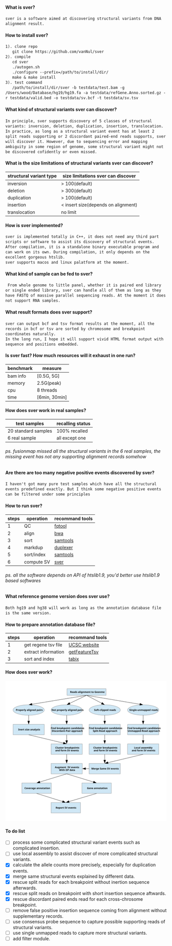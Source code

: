 #### What is sver?
    sver is a software aimed at discovering structural variants from DNA alignment result.
#### How to install sver?
    1). clone repo
       git clone https://github.com/vanNul/sver  
    2). compile 
       cd sver    
       ./autogen.sh   
       ./configure --prefix=/path/to/install/dir/ 
       make & make install 
    3). test command 
       /path/to/install/dir/sver -b testdata/test.bam -g /Users/wood/Database/hg19/hg19.fa -a testdata/refGene.Anno.sorted.gz -r testdata/valid.bed -o testdata/sv.bcf -t testdata/sv.tsv
  
#### What kind of structural variants sver can discover?
    In principle, sver supports discovery of 5 classes of structural variants: inversion, deletion, duplication, insertion, translocation.  
    In practice, as long as a structural variant event has at least 2 split reads supporting or 2 discordant paired-end reads supports, sver will discover it. However, due to sequencing error and mapping ambiguity in some region of genome, some structural variant might not be discovered cofidently or even missed. 
    
#### What is the size limitations of structural variants sver can discover? 
|structural variant type| size limitations sver can discover
|-----------------------|--------------------------------------
|inversion              | > 100(default)
|deletion               | > 300(default)
|duplication            | > 100(default)
|insertion              | < insert size(depends on alignment)
|translocation          | no limit

#### How is sver implemented?  
    sver is implemented totally in C++, it does not need any third part scripts or software to assist its discovery of structural events. 
    After compilation, it is a standalone binary executable program and can work on its own. During compilation, it only depends on the excellent gorgeous htslib. 
    sver supports macos and linux palatform at the moment.  

#### What kind of sample can be fed to sver?  
     From whole genome to little panel, whether it is paired end library or single ended library, sver can handle all of them as long as they have FASTQ of massive parallel sequencing reads. At the moment it does not support RNA samples. 
      
#### What result formats does sver support?  
    sver can output bcf and tsv format results at the moment, all the records in bcf or tsv are sorted by chromosome and breakpoint coordinates naturally.  
    In the long run, I hope it will support vivid HTML format output with sequence and positions embedded.
    
#### Is sver fast? How much resources will it exhaust in one run?  
|benchmark| measure
|---------|-----------
|bam info | [0.5G, 5G]
|memory   | 2.5G(peak)
|cpu      | 8 threads
|time     | [6min, 30min]
    
#### How does sver work in real samples?  
|test samples       | recalling status
|-------------------|---------------------
|20 standard samples| 100% recalled
|6 real sample      | all except one
###### ps. fusionmap missed all the structural variants in the 6 real samples, the missing event has not any supporting alignment records somehow

#### Are there are too many negative positive events discovered by sver?  
    I haven't got many pure test samples which have all the structural events predefined exactly. But I think some negative positive events can be filtered under some principles  

#### How to run sver?
|steps|operation  |recommand tools
|-----|-----------|----------------------------------------------
|1    | QC        |[fqtool](https://github.com/vanNul/fqtool)
|2    | align     |[bwa](https://github.com/lh3/bwa)
|3    | sort      |[samtools](https://github.com/samtools/samtools)
|4    | markdup   |[duplexer](https://github.com/vanNul/duplexer)
|5    | sort/index|[samtools](https://github.com/samtools/samtools)
|6    | compute SV|[sver](https://github.com/vanNul/sver)
###### ps. all the software depends on API of htslib1.9, you'd better use htslib1.9 based softwares 

#### What reference genome version does sver use?  
    Both hg19 and hg38 will work as long as the annotation database file is the same version.  

#### How to prepare annotation database file?  
|steps|operation          |recommand tools
|-----|-------------------|---------------------------------------------------
|1    |get regene tsv file| [UCSC website](https://genome.ucsc.edu/index.html)
|2    |extract information| [getFeatureTsv](https://github.com/vanNul/util/blob/master/getFeatureTsv.cpp)
|3    |sort and index     | [tabix](https://github.com/samtools/htslib)

#### How does sver work?  
![sver algorithm](./fig/sver.svg)

#### To do list
- [ ] process some complicated structural variant events such as complicated insertion.
- [ ] use local assembly to assist discover of more complicated structural variants.
- [x] calculate the allele counts more precisely, especially for duplication events.
- [x] merge same structural events explained by different data.
- [x] rescue split reads for each breakpoint without inertion sequence afterwards.
- [x] rescue split reads on breakpoint with short insertion sequence aftwards.
- [x] rescue discordant paired ends read for each cross-chrosome breakpoint.
- [ ] remove false positive insertion sequence coming from alignment without supplementary records.
- [ ] use consensus probe sequence to capture possible supporting reads of structural variants.
- [ ] use single unmapped reads to capture more structural variants.
- [ ] add filter module.

